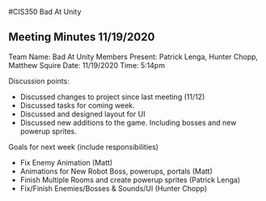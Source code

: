 #CIS350 Bad At Unity
## Meeting Minutes 11/19/2020
Team Name: Bad At Unity
Members Present: Patrick Lenga, Hunter Chopp, Matthew Squire
Date: 11/19/2020
Time: 5:14pm

Discussion points:
* Discussed changes to project since last meeting (11/12)
* Discussed tasks for coming week.
* Discussed and designed layout for UI
* Discussed new additions to the game. Including bosses and new powerup sprites.

Goals for next week (include responsibilities)
* Fix Enemy Animation (Matt)
* Animations for New Robot Boss, powerups, portals (Matt)
* Finish Multiple Rooms and create powerup sprites (Patrick Lenga)
* Fix/Finish Enemies/Bosses & Sounds/UI (Hunter Chopp)
